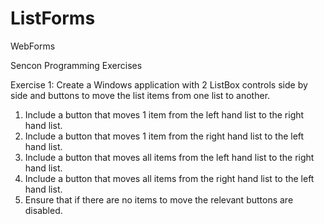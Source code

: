 # ListForms
WebForms

Sencon Programming Exercises

Exercise 1:
Create a Windows application with 2 ListBox controls side by side and buttons to move the list items from one list to another.
1.	Include a button that moves 1 item from the left hand list to the right hand list.
2.	Include a button that moves 1 item from the right hand list to the left hand list.
3.	Include a button that moves all items from the left hand list to the right hand list.
4.	Include a button that moves all items from the right hand list to the left hand list.
5.	Ensure that if there are no items to move the relevant buttons are disabled.
